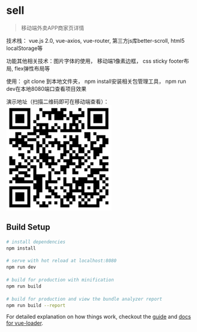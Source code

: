 # sell

> 移动端外卖APP商家页详情

技术栈： vue.js 2.0,  vue-axios,  vue-router,  第三方js库better-scroll,  html5 localStorage等


功能其他相关技术：图片字体的使用，  移动端1像素边框，  css sticky footer布局,  flex弹性布局等


使用： git clone 到本地文件夹，  npm install安装相关包管理工具，  npm run dev在本地8080端口查看项目效果


演示地址（扫描二维码即可在移动端查看）：![image](https://github.com/sanfollb/sell/blob/master/public/1496307729.png)


## Build Setup

``` bash
# install dependencies
npm install

# serve with hot reload at localhost:8080
npm run dev

# build for production with minification
npm run build

# build for production and view the bundle analyzer report
npm run build --report
```

For detailed explanation on how things work, checkout the [guide](http://vuejs-templates.github.io/webpack/) and [docs for vue-loader](http://vuejs.github.io/vue-loader).
